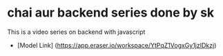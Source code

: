 # chai aur backend series done by sk

This is a video series on backend with javascript
- [Model Link] (https://app.eraser.io/workspace/YtPqZ1VogxGy1jzIDkzj)